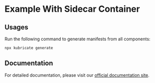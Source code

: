 # Example With Sidecar Container

## Usages

Run the following command to generate manifests from all components:

```bash
npx kubricate generate
```

## Documentation

For detailed documentation, please visit our [official documentation site](https://kubricate.thaitype.dev).